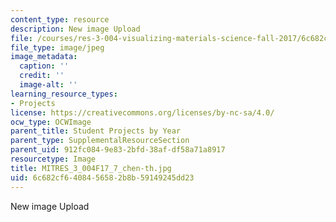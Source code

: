 ```yaml
---
content_type: resource
description: New image Upload
file: /courses/res-3-004-visualizing-materials-science-fall-2017/6c682cf6408456582b8b59149245dd23_MITRES_3_004F17_7_chen-th.jpg
file_type: image/jpeg
image_metadata:
  caption: ''
  credit: ''
  image-alt: ''
learning_resource_types:
- Projects
license: https://creativecommons.org/licenses/by-nc-sa/4.0/
ocw_type: OCWImage
parent_title: Student Projects by Year
parent_type: SupplementalResourceSection
parent_uid: 912fc084-9e83-2bfd-38af-df58a71a8917
resourcetype: Image
title: MITRES_3_004F17_7_chen-th.jpg
uid: 6c682cf6-4084-5658-2b8b-59149245dd23
---
```

New image Upload